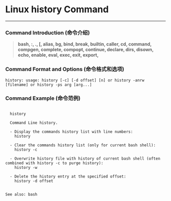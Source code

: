 # Linux history Command
-------------------
### Command Introduction (命令介绍)
> **bash, :, ., [, alias, bg, bind, break, builtin, caller, cd, command, compgen, complete, compopt, continue, declare, dirs, disown, echo, enable, eval, exec, exit, export,**
### Command Format and Options (命令格式和选项)
```
history: usage: history [-c] [-d offset] [n] or history -anrw [filename] or history -ps arg [arg...]
```
### Command Example (命令范例)
```

  history

  Command Line history.

  - Display the commands history list with line numbers:
    history

  - Clear the commands history list (only for current bash shell):
    history -c

  - Overwrite history file with history of current bash shell (often combined with history -c to purge history):
    history -w

  - Delete the history entry at the specified offset:
    history -d offset


See also: bash


```
